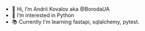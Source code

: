 - 👋 Hi, I’m Andrii Kovalov aka @BorodaUA
- 🐍 I’m interested in Python
- 📚 Currently I'm learning fastapi, sqlalchemy, pytest.

<!---
BorodaUA/BorodaUA is a ✨ special ✨ repository because its `README.md` (this file) appears on your GitHub profile.
You can click the Preview link to take a look at your changes.
--->
